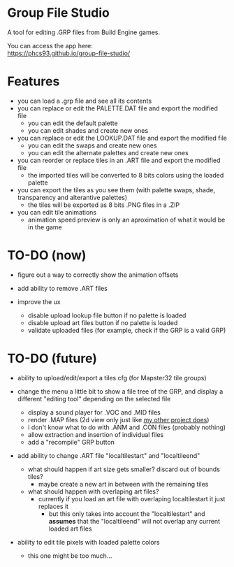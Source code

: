 # Group File Studio

A tool for editing .GRP files from Build Engine games.

You can access the app here:  
https://phcs93.github.io/group-file-studio/

# Features

- you can load a .grp file and see all its contents
- you can replace or edit the PALETTE.DAT file and export the modified file
    - you can edit the default palette
    - you can edit shades and create new ones
- you can replace or edit the LOOKUP.DAT file and export the modified file
    - you can edit the swaps and create new ones
    - you can edit the alternate palettes and create new ones
- you can reorder or replace tiles in an .ART file and export the modified file
    - the imported tiles will be converted to 8 bits colors using the loaded palette
- you can export the tiles as you see them (with palette swaps, shade, transparency and alterantive palettes)
    - the tiles will be exported as 8 bits .PNG files in a .ZIP
- you can edit tile animations
    - animation speed preview is only an aproximation of what it would be in the game

# TO-DO (now)

- figure out a way to correctly show the animation offsets
- add ability to remove .ART files

- improve the ux    
    - disable upload lookup file button if no palette is loaded
    - disable upload art files button if no palette is loaded
    - validate uploaded files (for example, check if the GRP is a valid GRP)

# TO-DO (future)

- ability to upload/edit/export a tiles.cfg (for Mapster32 tile groups)

- change the menu a little bit to show a file tree of the GRP, and display a different "editing tool" depending on the selected file
    - display a sound player for .VOC and .MID files
    - render .MAP files (2d view only just like [my other project does](https://github.com/phcs93/duke-map-viewer))
    - i don't know what to do with .ANM and .CON files (probably nothing)
    - allow extraction and insertion of individual files
    - add a "recompile" GRP button

- add ability to change .ART file "localtilestart" and "localtileend"
    - what should happen if art size gets smaller? discard out of bounds tiles?
        - maybe create a new art in between with the remaining tiles
    - what should happen with overlaping art files?
        - currently if you load an art file with overlaping localtilestart it just replaces it
            - but this only takes into account the "localtilestart" and **assumes** that the "localtileend" will not overlap any current loaded art files

- ability to edit tile pixels with loaded palette colors
    - this one might be too much...